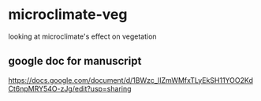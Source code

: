 # microclimate-veg
looking at microclimate's effect on vegetation

## google doc for manuscript

https://docs.google.com/document/d/1BWzc_lIZmWMfxTLyEkSH11YOO2KdCt6npMRY54O-zJg/edit?usp=sharing
